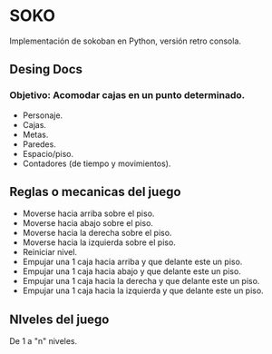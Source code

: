 # SOKO
Implementación de sokoban en Python, versión retro consola.

## Desing Docs

### Objetivo: Acomodar cajas en un punto determinado.

- Personaje.
- Cajas.
- Metas.
- Paredes.
- Espacio/piso.
- Contadores (de tiempo y movimientos).

## Reglas o mecanicas del juego

- Moverse hacia arriba sobre el piso.
- Moverse hacia abajo sobre el piso.
- Moverse hacia la derecha sobre el piso.
- Moverse hacia la izquierda sobre el piso.
- Reiniciar nivel.
- Empujar una 1 caja hacia arriba y que delante este un piso.
- Empujar una 1 caja hacia abajo y que delante este un piso.
- Empujar una 1 caja hacia la derecha y que delante este un piso.
- Empujar una 1 caja hacia la izquierda y que delante este un piso.

## NIveles del juego

 De 1 a "n" niveles.
